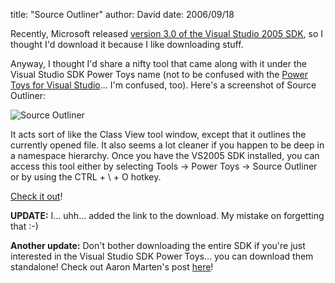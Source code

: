 
title: "Source Outliner"
author: David
date: 2006/09/18

<p>Recently, Microsoft released <a href="http://www.microsoft.com/downloads/details.aspx?FamilyID=7e0fdd66-698a-4e6a-b373-bd0642847ab7&amp;DisplayLang=en">version 3.0 of the Visual Studio 2005 SDK</a>, so I thought I'd download it because I like downloading stuff.</p> <p>Anyway, I thought I'd share a nifty tool that came along with it under the Visual Studio SDK Power Toys name (not to be confused with the <a href="http://msdn.microsoft.com/vstudio/downloads/powertoys/default.aspx">Power Toys for Visual Studio</a>... I'm confused, too). Here's a screenshot of Source Outliner:</p> <p><img alt="Source Outliner" src="http://www.mohundro.com/blog/content/binary/2006-09-19-SourceOutliner.png"></p> <p>It acts sort of like the Class View tool window, except that it outlines the currently opened file. It also seems a lot cleaner if you happen to be deep in a namespace hierarchy. Once you have the VS2005 SDK installed, you can access this tool either by selecting Tools -&gt; Power Toys -&gt; Source Outliner or by using the CTRL + \ + O hotkey.</p> <p><a href="http://www.microsoft.com/downloads/details.aspx?FamilyID=7e0fdd66-698a-4e6a-b373-bd0642847ab7&amp;DisplayLang=en">Check it out</a>!</p><p><b>UPDATE:</b> I... uhh... added the link to the download. My mistake on forgetting that :-)</p><p><b>Another update:</b> Don't bother downloading the entire SDK if you're just interested in the Visual Studio SDK Power Toys... you can download them standalone! Check out Aaron Marten's post <a href="http://blogs.msdn.com/aaronmar/archive/2006/10/27/where-have-all-the-powertoys-gone.aspx">here</a>!<br></p>
